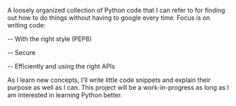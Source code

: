 A loosely organized collection of Python code that I can refer to for finding out how to do things without having to google every time. Focus is
on writing code:

-- With the right style (PEP8)

-- Secure

-- Efficiently and using the right APIs

As I learn new concepts, I'll write little code snippets and explain their purpose as well as I can. This project will be a work-in-progress as long as I am interested in learning Python better.
